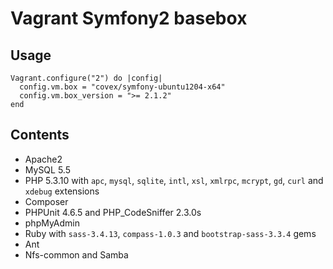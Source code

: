 Vagrant Symfony2 basebox
========================

Usage
-----

```
Vagrant.configure("2") do |config|
  config.vm.box = "covex/symfony-ubuntu1204-x64"
  config.vm.box_version = ">= 2.1.2"
end
```

Contents
--------

* Apache2
* MySQL 5.5
* PHP 5.3.10 with `apc`, `mysql`, `sqlite`, `intl`, `xsl`, `xmlrpc`, `mcrypt`, `gd`, `curl` and `xdebug` extensions
* Composer
* PHPUnit 4.6.5 and PHP_CodeSniffer 2.3.0s
* phpMyAdmin
* Ruby with `sass-3.4.13`, `compass-1.0.3` and `bootstrap-sass-3.3.4` gems
* Ant
* Nfs-common and Samba
